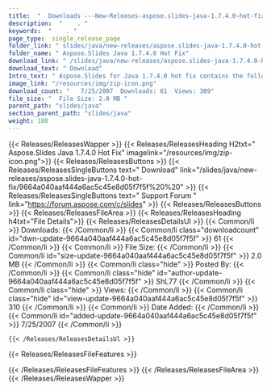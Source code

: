 ```yaml
---
title:  "  Downloads ---New-Releases-aspose.slides-java-1.7.4.0-hot-fix . " 
description:  "    . " 
keywords:  "    . " 
page_type:  single_release_page
folder_link: " slides/java/new-releases/aspose.slides-java-1.7.4.0-hot-fix/"
folder_name: " Aspose.Slides Java 1.7.4.0 Hot Fix"
download_link: " /slides/java/new-releases/aspose.slides-java-1.7.4.0-hot-fix/9664a040aaf444a6ac5c45e8d05f7f5f"
download_text: " Download"
Intro_text: " Aspose.Slides for Java 1.7.4.0 hot fix contains the following changes:New: Readi..."
image_link: "/resources/img/zip-icon.png"
download_count: "   7/25/2007  Downloads: 61  Views: 309"
file_size: "  File Size: 2.0 MB "
parent_path: "slides/java"
section_parent_path: "slides/java"
weight: 180
---
```


{{< Releases/ReleasesWapper >}}
  {{< Releases/ReleasesHeading H2txt=" Aspose.Slides Java 1.7.4.0 Hot Fix" imagelink="/resources/img/zip-icon.png">}}
  {{< Releases/ReleasesButtons >}}
    {{< Releases/ReleasesSingleButtons text=" Download" link="/slides/java/new-releases/aspose.slides-java-1.7.4.0-hot-fix/9664a040aaf444a6ac5c45e8d05f7f5f%20%20" >}}
    {{< Releases/ReleasesSingleButtons text=" Support Forum " link="https://forum.aspose.com/c/slides" >}}
  {{< Releases/ReleasesButtons >}}
  {{< Releases/ReleasesFileArea >}}
    {{< Releases/ReleasesHeading h4txt="File Details">}}
    {{< Releases/ReleasesDetailsUl >}}
            {{< Common/li  >}} Downloads: {{< /Common/li >}} 
      {{< Common/li class="downloadcount" id="dwn-update-9664a040aaf444a6ac5c45e8d05f7f5f" >}} 61 {{< /Common/li >}} 
      {{< Common/li  >}} File Size: {{< /Common/li >}} 
      {{< Common/li id="size-update-9664a040aaf444a6ac5c45e8d05f7f5f" >}} 2.0 MB {{< /Common/li >}} 
      {{< Common/li  class="hide" >}} Posted By: {{< /Common/li >}} 
      {{< Common/li class="hide" id="author-update-9664a040aaf444a6ac5c45e8d05f7f5f" >}} ShL77 {{< /Common/li >}} 
      {{< Common/li class="hide"  >}} Views: {{< /Common/li >}} 
      {{< Common/li class="hide" id="view-update-9664a040aaf444a6ac5c45e8d05f7f5f" >}} 310 {{< /Common/li >}} 
      {{< Common/li  >}} Date Added: {{< /Common/li >}} 
      {{< Common/li id="added-update-9664a040aaf444a6ac5c45e8d05f7f5f" >}} 7/25/2007 {{< /Common/li >}} 

    {{< /Releases/ReleasesDetailsUl >}}

  {{< Releases/ReleasesFileFeatures >}}
      
  {{< /Releases/ReleasesFileFeatures >}}
 {{< /Releases/ReleasesFileArea >}}
{{< /Releases/ReleasesWapper >}}


